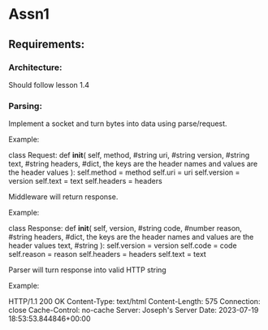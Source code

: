 # Assn1



## Requirements:

### Architecture:

Should follow lesson 1.4

### Parsing:

Implement a socket and turn bytes into data using parse/request.

Example:

class Request:
    def __init__(
        self,
        method, #string
        uri, #string
        version, #string
        text, #string
        headers, #dict, the keys are the header names and values are the header values
    ):
        self.method = method
        self.uri = uri
        self.version = version
        self.text = text
        self.headers = headers

Middleware will return response.

Example:

class Response:
    def __init__(
            self,
            version, #string
            code, #number
            reason, #string
            headers, #dict, the keys are the header names and values are the header values 
            text, #string
    ):
        self.version = version
        self.code = code
        self.reason = reason
        self.headers = headers
        self.text = text

Parser will turn response into valid HTTP string

Example:

HTTP/1.1 200 OK
Content-Type: text/html
Content-Length: 575
Connection: close
Cache-Control: no-cache
Server: Joseph's Server
Date: 2023-07-19 18:53:53.844846+00:00
